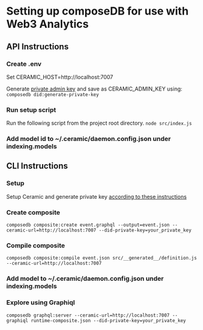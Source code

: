 # Setting up composeDB for use with Web3 Analytics


## API Instructions

### Create .env
Set CERAMIC_HOST=http://localhost:7007

Generate [private admin key](https://composedb.js.org/docs/0.3.x/configuration#generating-a-did-private-key) and save as CERAMIC_ADMIN_KEY using:
`composedb did:generate-private-key`

### Run setup script
Run the following script from the project root directory.
`node src/index.js`

### Add model id to ~/.ceramic/daemon.config.json under indexing.models 


## CLI Instructions

### Setup
Setup Ceramic and generate private key [according to these instructions](https://composedb.js.org/docs/0.3.x/configuration#generating-a-did-private-key)

### Create composite
`composedb composite:create event.graphql --output=event.json --ceramic-url=http://localhost:7007 --did-private-key=your_private_key`

### Compile composite
`composedb composite:compile event.json src/__generated__/definition.js --ceramic-url=http://localhost:7007`

### Add model to ~/.ceramic/daemon.config.json under indexing.models 

### Explore using Graphiql
`composedb graphql:server --ceramic-url=http://localhost:7007 --graphiql runtime-composite.json --did-private-key=your_private_key`

